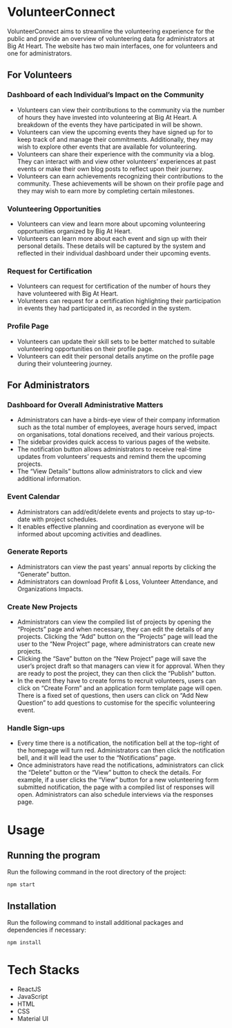 # VolunteerConnect

VolunteerConnect aims to streamline the volunteering experience for the public and provide an overview of volunteering data for administrators at Big At Heart. The website has two main interfaces, one for volunteers and one for administrators.

## For Volunteers

### Dashboard of each Individual’s Impact on the Community

* Volunteers can view their contributions to the community via the number of hours they have invested into volunteering at Big At Heart. A breakdown of the events they have participated in will be shown.
* Volunteers can view the upcoming events they have signed up for to keep track of and manage their commitments. Additionally, they may wish to explore other events that are available for volunteering.
* Volunteers can share their experience with the community via a blog. They can interact with and view other volunteers’ experiences at past events or make their own blog posts to reflect upon their journey.
* Volunteers can earn achievements recognizing their contributions to the community. These achievements will be shown on their profile page and they may wish to earn more by completing certain milestones.

### Volunteering Opportunities
* Volunteers can view and learn more about upcoming volunteering opportunities organized by Big At Heart.
* Volunteers can learn more about each event and sign up with their personal details. These details will be captured by the system and reflected in their individual dashboard under their upcoming events.

### Request for Certification
* Volunteers can request for certification of the number of hours they have volunteered with Big At Heart.
* Volunteers can request for a certification highlighting their participation in events they had participated in, as recorded in the system.

### Profile Page
* Volunteers can update their skill sets to be better matched to suitable volunteering opportunities on their profile page.
* Volunteers can edit their personal details anytime on the profile page during their volunteering journey.

## For Administrators

### Dashboard for Overall Administrative Matters
* Administrators can have a birds-eye view of their company information such as the total number of employees, average hours served, impact on organisations, total donations received, and their various projects.
* The sidebar provides quick access to various pages of the website.
* The notification button allows administrators to receive real-time updates from volunteers’ requests and remind them the upcoming projects.
* The “View Details” buttons allow administrators to click and view additional information.

### Event Calendar 
* Administrators can add/edit/delete events and projects to stay up-to-date with project schedules.
* It enables effective planning and coordination as everyone will be informed about upcoming activities and deadlines.

### Generate Reports
* Administrators can view the past years' annual reports by clicking the “Generate” button.
* Administrators can download Profit & Loss, Volunteer Attendance, and Organizations Impacts.

### Create New Projects
* Administrators can view the compiled list of projects by opening the “Projects” page and when necessary, they can edit the details of any projects. Clicking the “Add" button on the “Projects” page will lead the user to the “New Project” page, where administrators can create new projects.
* Clicking the “Save” button on the “New Project” page will save the user’s project draft so that managers can view it for approval. When they are ready to post the project, they can then click the “Publish” button.
* In the event they have to create forms to recruit volunteers, users can click on “Create Form” and an application form template page will open. There is a fixed set of questions, then users can click on “Add New Question” to add questions to customise for the specific volunteering event.

### Handle Sign-ups
* Every time there is a notification, the notification bell at the top-right of the homepage will turn red. Administrators can then click the notification bell, and it will lead the user to the “Notifications” page.
* Once administrators have read the notifications, administrators can click the “Delete” button or the “View” button to check the details. For example, if a user clicks the “View” button for a new volunteering form submitted notification, the page with a compiled list of responses will open. Administrators can also schedule interviews via the responses page.

# Usage

## Running the program
Run the following command in the root directory of the project:
```
npm start
```

## Installation
Run the following command to install additional packages and dependencies if necessary:
```
npm install
```

# Tech Stacks
* ReactJS
* JavaScript
* HTML
* CSS
* Material UI
